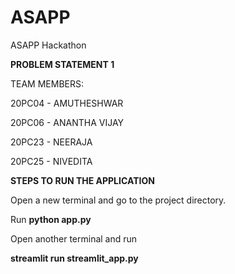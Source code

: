 # ASAPP
ASAPP Hackathon

**PROBLEM STATEMENT 1**

TEAM MEMBERS:

20PC04 - AMUTHESHWAR

20PC06 - ANANTHA VIJAY

20PC23 - NEERAJA

20PC25 - NIVEDITA


**STEPS TO RUN THE APPLICATION**

Open a new terminal and go to the project directory. 

Run **python app.py**

Open another terminal and run

**streamlit run streamlit_app.py**
